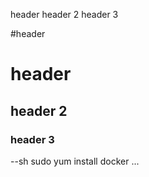header
header 2
header 3

#header
# header
## header 2
### header 3

--sh
sudo yum install docker
...
